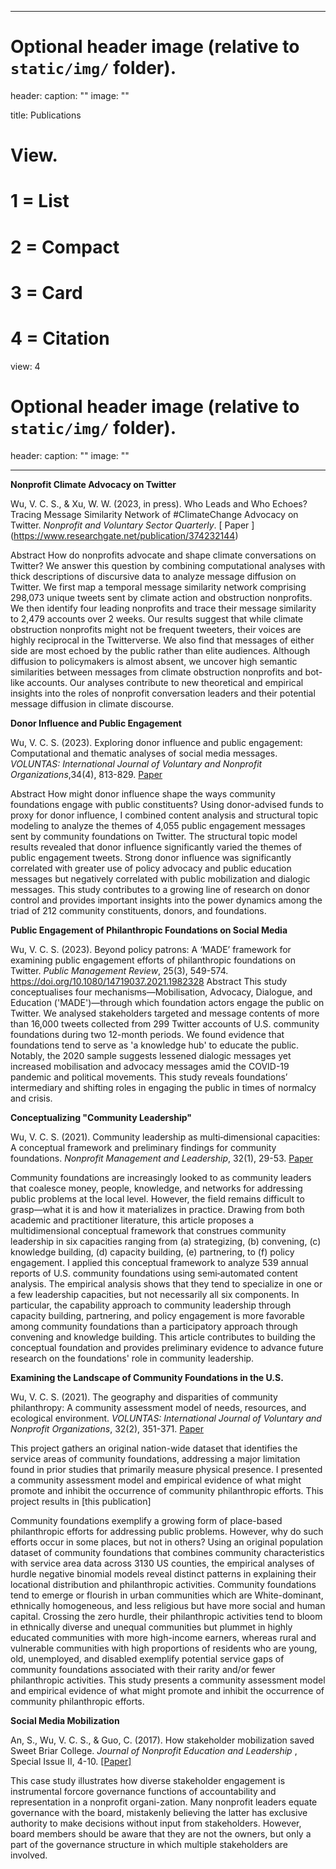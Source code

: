 
---
# Optional header image (relative to `static/img/` folder).
header:
  caption: ""
  image: ""

title: Publications

# View.
#   1 = List
#   2 = Compact
#   3 = Card
#   4 = Citation
view: 4

# Optional header image (relative to `static/img/` folder).
header:
  caption: ""
  image: ""

---

**Nonprofit Climate Advocacy on Twitter**

Wu, V. C. S., & Xu, W. W. (2023, in press). Who Leads and Who Echoes? Tracing Message Similarity Network of #ClimateChange Advocacy on Twitter. _Nonprofit and Voluntary Sector Quarterly_. [ Paper ] (https://www.researchgate.net/publication/374232144)

Abstract
How do nonprofits advocate and shape climate conversations on Twitter? We answer this question by combining computational analyses with thick descriptions of discursive data to analyze message diffusion on Twitter. We first map a temporal message similarity network comprising 298,073 unique tweets sent by climate action and obstruction nonprofits. We then identify four leading nonprofits and trace their message similarity to 2,479 accounts over 2 weeks. Our results suggest that while climate obstruction nonprofits might not be frequent tweeters, their voices are highly reciprocal in the Twitterverse. We also find that messages of either side are most echoed by the public rather than elite audiences. Although diffusion to policymakers is almost absent, we uncover high semantic similarities between messages from climate obstruction nonprofits and bot-like accounts. Our analyses contribute to new theoretical and empirical insights into the roles of nonprofit conversation leaders and their potential message diffusion in climate discourse.

**Donor Influence and Public Engagement**

Wu, V. C. S. (2023). Exploring donor influence and public engagement: Computational and thematic analyses of social media messages. _VOLUNTAS: International Journal of Voluntary and Nonprofit Organizations_,34(4), 813-829. [ Paper ](https://www.researchgate.net/publication/360688562)

Abstract 
How might donor influence shape the ways community foundations engage with public constituents? Using donor-advised funds to proxy for donor influence, I combined content analysis and structural topic modeling to analyze the themes of 4,055 public engagement messages sent by community foundations on Twitter. The structural topic model results revealed that donor influence significantly varied the themes of public engagement tweets. Strong donor influence was significantly correlated with greater use of policy advocacy and public education messages but negatively correlated with public mobilization and dialogic messages. This study contributes to a growing line of research on donor control and provides important insights into the power dynamics among the triad of 212 community constituents, donors, and foundations.

**Public Engagement of Philanthropic Foundations on Social Media**

Wu, V. C. S. (2023). Beyond policy patrons: A ‘MADE’ framework for examining public engagement efforts of philanthropic foundations on Twitter. _Public Management Review_, 25(3), 549-574. https://doi.org/10.1080/14719037.2021.1982328 
Abstract
This study conceptualises four mechanisms—Mobilisation, Advocacy, Dialogue, and Education ('MADE')—through which foundation actors engage the public on Twitter. We analysed stakeholders targeted and message contents of more than 16,000 tweets collected from 299 Twitter accounts of U.S. community foundations during two 12-month periods. We found evidence that foundations tend to serve as 'a knowledge hub' to educate the public. Notably, the 2020 sample suggests lessened dialogic messages yet increased mobilisation and advocacy messages amid the COVID-19 pandemic and political movements. This study reveals foundations’ intermediary and shifting roles in engaging the public in times of normalcy and crisis.

**Conceptualizing "Community Leadership"**   

Wu, V. C. S. (2021). Community leadership as multi‐dimensional capacities: A conceptual framework and preliminary findings for community foundations. _Nonprofit Management and Leadership_, 32(1), 29-53. [ Paper ](https://www.researchgate.net/publication/351092107)

Community foundations are increasingly looked to as community leaders that coalesce money, people, knowledge, and networks for addressing public problems at the local level. However, the field remains difficult to grasp—what it is and how it materializes in practice. Drawing from both academic and practitioner literature, this article proposes a multidimensional conceptual framework that construes community leadership in six capacities ranging from (a) strategizing, (b) convening, (c) knowledge building, (d) capacity building, (e) partnering, to (f) policy engagement. I applied this conceptual framework to analyze 539 annual reports of U.S. community foundations using semi‐automated content analysis. The empirical analysis shows that they tend to specialize in one or a few leadership capacities, but not necessarily all six components. In particular, the capability approach to community leadership through capacity building, partnering, and policy engagement is more favorable among community foundations than a participatory approach through convening and knowledge building. This article contributes to building the conceptual foundation and provides preliminary evidence to advance future research on the foundations' role in community leadership.

**Examining the Landscape of Community Foundations in the U.S.**   

Wu, V. C. S. (2021). The geography and disparities of community philanthropy: A community assessment model of needs, resources, and ecological environment. _VOLUNTAS: International Journal of Voluntary and Nonprofit Organizations_, 32(2), 351-371. [ Paper ](https://link.springer.com/content/pdf/10.1007/s11266-019-00180-x.pdf)

This project gathers an original nation-wide dataset that identifies the service areas of community foundations, addressing a major limitation found in prior studies that primarily measure physical presence. I presented a community assessment model and empirical evidence of what might promote and inhibit the occurrence of community philanthropic efforts. This project results in [this publication]

Community foundations exemplify a growing form of place-based philanthropic efforts for addressing public problems. However, why do such efforts occur in some places, but not in others? Using an original population dataset of community foundations that combines community characteristics with service area data across 3130 US counties, the empirical analyses of hurdle negative binomial models reveal distinct patterns in explaining their locational distribution and philanthropic activities. Community foundations tend to emerge or flourish in urban communities which are White-dominant, ethnically homogeneous, and less religious but have more social and human capital. Crossing the zero hurdle, their philanthropic activities tend to bloom in ethnically diverse and unequal communities but plummet in highly educated communities with more high-income earners, whereas rural and vulnerable communities with high proportions of residents who are young, old, unemployed, and disabled exemplify potential service gaps of community foundations associated with their rarity and/or fewer philanthropic activities. This study presents a community assessment model and empirical evidence of what might promote and inhibit the occurrence of community philanthropic efforts.

**Social Media Mobilization**

An, S., Wu, V. C. S., & Guo, C. (2017). How stakeholder mobilization saved Sweet Briar College. <i>Journal of Nonprofit Education and Leadership </i>, Special Issue II, 4-10. [[Paper]](https://www.researchgate.net/profile/Viviana_Chiu_Sik_Wu/publication/333250880_How_Stakeholder_Mobilization_Saved_Sweet_Briar_College/links/5d83bf3ca6fdcc8fd6f7904d/How-Stakeholder-Mobilization-Saved-Sweet-Briar-College.pdf)

This case study illustrates how diverse stakeholder engagement is instrumental forcore governance functions of accountability and representation in a nonprofit organi-zation. Many nonprofit leaders equate governance with the board, mistakenly believing the latter has exclusive authority to make decisions without input from stakeholders. However, board members should be aware that they are not the owners, but only a part of the governance structure in which multiple stakeholders are involved. 





